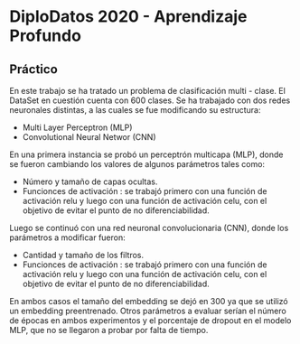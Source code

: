 # DiploDatos 2020 -  Aprendizaje Profundo

## Práctico

En este trabajo se ha tratado un problema de clasificación multi - clase. El DataSet en cuestión cuenta con 600 clases. 
Se ha trabajado con dos redes neuronales distintas, a las cuales se fue modificando su estructura:
- Multi Layer Perceptron (MLP)
- Convolutional Neural Networ (CNN)

En una primera instancia se probó un perceptrón multicapa (MLP), donde se fueron cambiando los valores de algunos parámetros tales como: 
  - Número y tamaño de capas ocultas.
  - Funcionces de activación : se trabajó primero con una función de activación relu y luego con una función de activación celu, con el objetivo de evitar el punto de no diferenciabilidad.

Luego se continuó con una red neuronal convolucionaria (CNN), donde los parámetros a modificar fueron:
- Cantidad y tamaño de los filtros.
- Funcionces de activación : se trabajó primero con una función de activación relu y luego con una función de activación celu, con el objetivo de evitar el punto de no diferenciabilidad.

En ambos casos el tamaño del embedding se dejó en 300 ya que se utilizó un embedding preentrenado.
Otros parámetros a evaluar serían el número de épocas en ambos experimentos y el porcentaje de dropout en el modelo MLP, que no se llegaron a probar por falta de tiempo.
